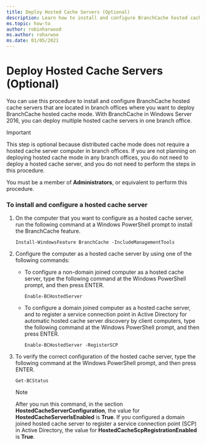 ```yaml
---
title: Deploy Hosted Cache Servers (Optional)
description: Learn how to install and configure BranchCache hosted cache servers that are located in branch offices where you want to deploy BranchCache hosted cache mode.
ms.topic: how-to
author: robinharwood
ms.author: roharwoo
ms.date: 01/05/2021
---
```

# Deploy Hosted Cache Servers (Optional)

You can use this procedure to install and configure BranchCache hosted cache servers that are located in branch offices where you want to deploy BranchCache hosted cache mode. With BranchCache in Windows Server 2016, you can deploy multiple hosted cache servers in one branch office.

> [!IMPORTANT]
> This step is optional because distributed cache mode does not require a hosted cache server computer in branch offices. If you are not planning on deploying hosted cache mode in any branch offices, you do not need to deploy a hosted cache server, and you do not need to perform the steps in this procedure.

You must be a member of **Administrators**, or equivalent to perform this procedure.

### To install and configure a hosted cache server

1.  On the computer that you want to configure as a hosted cache server, run the following command at a Windows PowerShell prompt to install the BranchCache feature.

    `Install-WindowsFeature BranchCache -IncludeManagementTools`

2.  Configure the computer as a hosted cache server by using one of the following commands:

    -   To configure a non-domain joined computer as a hosted cache server, type the following command at the Windows PowerShell prompt, and then press ENTER.

        `Enable-BCHostedServer`

    -   To configure a domain joined computer as a hosted cache server, and to register a service connection point in Active Directory for automatic hosted cache server discovery by client computers, type the following command at the Windows PowerShell prompt, and then press ENTER.

        `Enable-BCHostedServer -RegisterSCP`

3.  To verify the correct configuration of the hosted cache server, type the following command at the Windows PowerShell prompt, and then press ENTER.

    `Get-BCStatus`

    > [!NOTE]
    > After you run this command, in the section **HostedCacheServerConfiguration**, the value for **HostedCacheServerIsEnabled** is **True**. If you configured a domain joined hosted cache server to register a service connection point (SCP) in Active Directory, the value for **HostedCacheScpRegistrationEnabled** is **True**.




